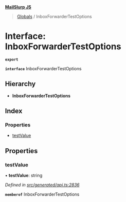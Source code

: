 **[MailSlurp JS](../README.md)**

> [Globals](../README.md) / InboxForwarderTestOptions

# Interface: InboxForwarderTestOptions

**`export`** 

**`interface`** InboxForwarderTestOptions

## Hierarchy

* **InboxForwarderTestOptions**

## Index

### Properties

* [testValue](inboxforwardertestoptions.md#testvalue)

## Properties

### testValue

•  **testValue**: string

*Defined in [src/generated/api.ts:2836](https://github.com/mailslurp/mailslurp-client/blob/98c6efc/src/generated/api.ts#L2836)*

**`memberof`** InboxForwarderTestOptions
